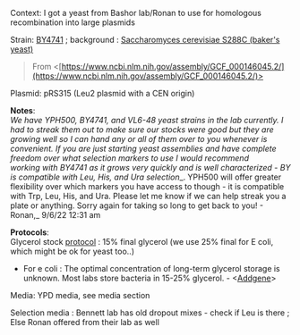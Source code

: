 Context: I got a yeast from Bashor lab/Ronan to use for homologous recombination into large plasmids
 
Strain: [BY4741](https://www.yeastgenome.org/strain/by4741) ; background : [Saccharomyces cerevisiae S288C (baker's yeast)](https://www.ncbi.nlm.nih.gov/Taxonomy/Browser/wwwtax.cgi?mode=Info&id=559292&lvl=3&lin=f&keep=1&srchmode=1&unlock)

> From <[https://www.ncbi.nlm.nih.gov/assembly/GCF_000146045.2/](https://www.ncbi.nlm.nih.gov/assembly/GCF_000146045.2/)>  

Plasmid: pRS315 (Leu2 plasmid with a CEN origin)
 
**Notes**:  
_We have YPH500, BY4741, and VL6-48 yeast strains in the lab currently. I had to streak them out to make sure our stocks were good but they are growing well so I can hand any or all of them over to you whenever is convenient. If you are just starting yeast assemblies and have complete freedom over what selection markers to use I would recommend working with_ _BY4741 as it grows very quickly and is well characterized - BY is compatible with Leu, His, and Ura selection__. YPH500 will offer greater flexibility over which markers you have access to though - it is compatible with Trp, Leu, His, and Ura. Please let me know if we can help streak you a plate or anything. Sorry again for taking so long to get back to you! - Ronan,_ 9/6/22 12:31 am
   

**Protocols**:  
Glycerol stock [protocol](https://openwetware.org/wiki/McClean:_Glycerol_stocks_(yeast)) : 15% final glycerol (we use 25% final for E coli, which might be ok for yeast too..)

- For e coli : The optimal concentration of long-term glycerol storage is unknown. Most labs store bacteria in 15-25% glycerol. - <[Addgene](https://www.addgene.org/protocols/create-glycerol-stock/)>

Media: YPD media, see media section
 
Selection media : Bennett lab has old dropout mixes - check if Leu is there ; Else Ronan offered from their lab as well